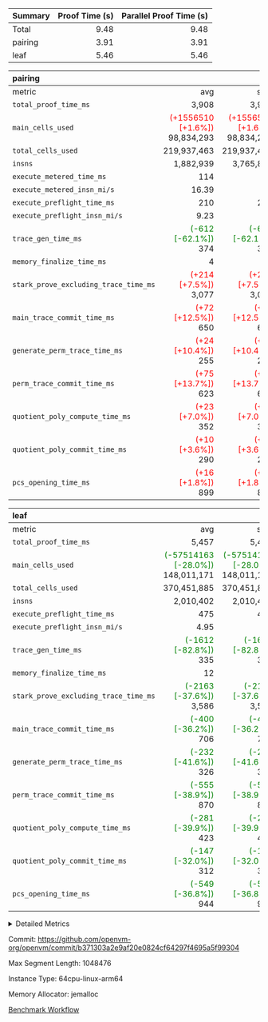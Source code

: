 | Summary | Proof Time (s) | Parallel Proof Time (s) |
|:---|---:|---:|
| Total |  9.48 |  9.48 |
| pairing |  3.91 |  3.91 |
| leaf |  5.46 |  5.46 |


| pairing |||||
|:---|---:|---:|---:|---:|
|metric|avg|sum|max|min|
| `total_proof_time_ms ` |  3,908 |  3,908 |  3,908 |  3,908 |
| `main_cells_used     ` | <span style='color: red'>(+1556510 [+1.6%])</span> 98,834,293 | <span style='color: red'>(+1556510 [+1.6%])</span> 98,834,293 | <span style='color: red'>(+1556510 [+1.6%])</span> 98,834,293 | <span style='color: red'>(+1556510 [+1.6%])</span> 98,834,293 |
| `total_cells_used    ` |  219,937,463 |  219,937,463 |  219,937,463 |  219,937,463 |
| `insns               ` |  1,882,939 |  3,765,878 |  1,882,939 |  1,882,939 |
| `execute_metered_time_ms` |  114 | -          | -          | -          |
| `execute_metered_insn_mi/s` |  16.39 | -          |  16.39 |  16.39 |
| `execute_preflight_time_ms` |  210 |  210 |  210 |  210 |
| `execute_preflight_insn_mi/s` |  9.23 | -          |  9.23 |  9.23 |
| `trace_gen_time_ms   ` | <span style='color: green'>(-612 [-62.1%])</span> 374 | <span style='color: green'>(-612 [-62.1%])</span> 374 | <span style='color: green'>(-612 [-62.1%])</span> 374 | <span style='color: green'>(-612 [-62.1%])</span> 374 |
| `memory_finalize_time_ms` |  4 |  4 |  4 |  4 |
| `stark_prove_excluding_trace_time_ms` | <span style='color: red'>(+214 [+7.5%])</span> 3,077 | <span style='color: red'>(+214 [+7.5%])</span> 3,077 | <span style='color: red'>(+214 [+7.5%])</span> 3,077 | <span style='color: red'>(+214 [+7.5%])</span> 3,077 |
| `main_trace_commit_time_ms` | <span style='color: red'>(+72 [+12.5%])</span> 650 | <span style='color: red'>(+72 [+12.5%])</span> 650 | <span style='color: red'>(+72 [+12.5%])</span> 650 | <span style='color: red'>(+72 [+12.5%])</span> 650 |
| `generate_perm_trace_time_ms` | <span style='color: red'>(+24 [+10.4%])</span> 255 | <span style='color: red'>(+24 [+10.4%])</span> 255 | <span style='color: red'>(+24 [+10.4%])</span> 255 | <span style='color: red'>(+24 [+10.4%])</span> 255 |
| `perm_trace_commit_time_ms` | <span style='color: red'>(+75 [+13.7%])</span> 623 | <span style='color: red'>(+75 [+13.7%])</span> 623 | <span style='color: red'>(+75 [+13.7%])</span> 623 | <span style='color: red'>(+75 [+13.7%])</span> 623 |
| `quotient_poly_compute_time_ms` | <span style='color: red'>(+23 [+7.0%])</span> 352 | <span style='color: red'>(+23 [+7.0%])</span> 352 | <span style='color: red'>(+23 [+7.0%])</span> 352 | <span style='color: red'>(+23 [+7.0%])</span> 352 |
| `quotient_poly_commit_time_ms` | <span style='color: red'>(+10 [+3.6%])</span> 290 | <span style='color: red'>(+10 [+3.6%])</span> 290 | <span style='color: red'>(+10 [+3.6%])</span> 290 | <span style='color: red'>(+10 [+3.6%])</span> 290 |
| `pcs_opening_time_ms ` | <span style='color: red'>(+16 [+1.8%])</span> 899 | <span style='color: red'>(+16 [+1.8%])</span> 899 | <span style='color: red'>(+16 [+1.8%])</span> 899 | <span style='color: red'>(+16 [+1.8%])</span> 899 |

| leaf |||||
|:---|---:|---:|---:|---:|
|metric|avg|sum|max|min|
| `total_proof_time_ms ` |  5,457 |  5,457 |  5,457 |  5,457 |
| `main_cells_used     ` | <span style='color: green'>(-57514163 [-28.0%])</span> 148,011,171 | <span style='color: green'>(-57514163 [-28.0%])</span> 148,011,171 | <span style='color: green'>(-57514163 [-28.0%])</span> 148,011,171 | <span style='color: green'>(-57514163 [-28.0%])</span> 148,011,171 |
| `total_cells_used    ` |  370,451,885 |  370,451,885 |  370,451,885 |  370,451,885 |
| `insns               ` |  2,010,402 |  2,010,402 |  2,010,402 |  2,010,402 |
| `execute_preflight_time_ms` |  475 |  475 |  475 |  475 |
| `execute_preflight_insn_mi/s` |  4.95 | -          |  4.95 |  4.95 |
| `trace_gen_time_ms   ` | <span style='color: green'>(-1612 [-82.8%])</span> 335 | <span style='color: green'>(-1612 [-82.8%])</span> 335 | <span style='color: green'>(-1612 [-82.8%])</span> 335 | <span style='color: green'>(-1612 [-82.8%])</span> 335 |
| `memory_finalize_time_ms` |  12 |  12 |  12 |  12 |
| `stark_prove_excluding_trace_time_ms` | <span style='color: green'>(-2163 [-37.6%])</span> 3,586 | <span style='color: green'>(-2163 [-37.6%])</span> 3,586 | <span style='color: green'>(-2163 [-37.6%])</span> 3,586 | <span style='color: green'>(-2163 [-37.6%])</span> 3,586 |
| `main_trace_commit_time_ms` | <span style='color: green'>(-400 [-36.2%])</span> 706 | <span style='color: green'>(-400 [-36.2%])</span> 706 | <span style='color: green'>(-400 [-36.2%])</span> 706 | <span style='color: green'>(-400 [-36.2%])</span> 706 |
| `generate_perm_trace_time_ms` | <span style='color: green'>(-232 [-41.6%])</span> 326 | <span style='color: green'>(-232 [-41.6%])</span> 326 | <span style='color: green'>(-232 [-41.6%])</span> 326 | <span style='color: green'>(-232 [-41.6%])</span> 326 |
| `perm_trace_commit_time_ms` | <span style='color: green'>(-555 [-38.9%])</span> 870 | <span style='color: green'>(-555 [-38.9%])</span> 870 | <span style='color: green'>(-555 [-38.9%])</span> 870 | <span style='color: green'>(-555 [-38.9%])</span> 870 |
| `quotient_poly_compute_time_ms` | <span style='color: green'>(-281 [-39.9%])</span> 423 | <span style='color: green'>(-281 [-39.9%])</span> 423 | <span style='color: green'>(-281 [-39.9%])</span> 423 | <span style='color: green'>(-281 [-39.9%])</span> 423 |
| `quotient_poly_commit_time_ms` | <span style='color: green'>(-147 [-32.0%])</span> 312 | <span style='color: green'>(-147 [-32.0%])</span> 312 | <span style='color: green'>(-147 [-32.0%])</span> 312 | <span style='color: green'>(-147 [-32.0%])</span> 312 |
| `pcs_opening_time_ms ` | <span style='color: green'>(-549 [-36.8%])</span> 944 | <span style='color: green'>(-549 [-36.8%])</span> 944 | <span style='color: green'>(-549 [-36.8%])</span> 944 | <span style='color: green'>(-549 [-36.8%])</span> 944 |



<details>
<summary>Detailed Metrics</summary>

|  | keygen_time_ms | commit_exe_time_ms | app proof_time_ms | agg_layer_time_ms |
| --- | --- | --- | --- |
|  | 51 | 9 | 4,068 | 5,461 | 

| group | single_leaf_agg_time_ms | prove_segment_time_ms | num_children | memory_to_vec_partition_time_ms | insns | fri.log_blowup | execute_metered_time_ms | execute_metered_insn_mi/s | compute_user_public_values_proof_time_ms |
| --- | --- | --- | --- | --- | --- | --- | --- | --- | --- |
| leaf | 5,459 |  | 1 |  |  | 1 |  |  |  | 
| pairing |  | 3,908 |  | 6 | 1,882,939 | 1 | 114 | 16.39 | 38 | 

| group | air_name | quotient_deg | interactions | constraints |
| --- | --- | --- | --- | --- |
| leaf | AccessAdapterAir<2> | 2 | 5 | 12 | 
| leaf | AccessAdapterAir<4> | 2 | 5 | 12 | 
| leaf | AccessAdapterAir<8> | 2 | 5 | 12 | 
| leaf | FriReducedOpeningAir | 2 | 39 | 71 | 
| leaf | JalRangeCheckAir | 2 | 9 | 14 | 
| leaf | NativePoseidon2Air<BabyBearParameters>, 1> | 2 | 136 | 572 | 
| leaf | PhantomAir | 2 | 3 | 5 | 
| leaf | ProgramAir | 1 | 1 | 4 | 
| leaf | VariableRangeCheckerAir | 1 | 1 | 4 | 
| leaf | VmAirWrapper<AluNativeAdapterAir, FieldArithmeticCoreAir> | 2 | 15 | 27 | 
| leaf | VmAirWrapper<BranchNativeAdapterAir, BranchEqualCoreAir<1> | 2 | 11 | 25 | 
| leaf | VmAirWrapper<NativeAdapterAir<2, 0>, PublicValuesCoreAir> | 2 | 11 | 30 | 
| leaf | VmAirWrapper<NativeLoadStoreAdapterAir<1>, NativeLoadStoreCoreAir<1> | 2 | 15 | 20 | 
| leaf | VmAirWrapper<NativeLoadStoreAdapterAir<4>, NativeLoadStoreCoreAir<4> | 2 | 15 | 20 | 
| leaf | VmAirWrapper<NativeVectorizedAdapterAir<4>, FieldExtensionCoreAir> | 2 | 15 | 27 | 
| leaf | VmConnectorAir | 2 | 5 | 11 | 
| leaf | VolatileBoundaryAir | 2 | 7 | 19 | 
| pairing | AccessAdapterAir<16> | 2 | 5 | 12 | 
| pairing | AccessAdapterAir<2> | 2 | 5 | 12 | 
| pairing | AccessAdapterAir<32> | 2 | 5 | 12 | 
| pairing | AccessAdapterAir<4> | 2 | 5 | 12 | 
| pairing | AccessAdapterAir<8> | 2 | 5 | 12 | 
| pairing | BitwiseOperationLookupAir<8> | 2 | 2 | 4 | 
| pairing | MemoryMerkleAir<8> | 2 | 4 | 39 | 
| pairing | PersistentBoundaryAir<8> | 2 | 3 | 7 | 
| pairing | PhantomAir | 2 | 3 | 5 | 
| pairing | Poseidon2PeripheryAir<BabyBearParameters>, 1> | 2 | 1 | 286 | 
| pairing | ProgramAir | 1 | 1 | 4 | 
| pairing | RangeTupleCheckerAir<2> | 1 | 1 | 4 | 
| pairing | Rv32HintStoreAir | 2 | 18 | 28 | 
| pairing | VariableRangeCheckerAir | 1 | 1 | 4 | 
| pairing | VmAirWrapper<Rv32BaseAluAdapterAir, BaseAluCoreAir<4, 8> | 2 | 20 | 37 | 
| pairing | VmAirWrapper<Rv32BaseAluAdapterAir, LessThanCoreAir<4, 8> | 2 | 18 | 40 | 
| pairing | VmAirWrapper<Rv32BaseAluAdapterAir, ShiftCoreAir<4, 8> | 2 | 24 | 91 | 
| pairing | VmAirWrapper<Rv32BranchAdapterAir, BranchEqualCoreAir<4> | 2 | 11 | 20 | 
| pairing | VmAirWrapper<Rv32BranchAdapterAir, BranchLessThanCoreAir<4, 8> | 2 | 13 | 35 | 
| pairing | VmAirWrapper<Rv32CondRdWriteAdapterAir, Rv32JalLuiCoreAir> | 2 | 10 | 18 | 
| pairing | VmAirWrapper<Rv32IsEqualModAdapterAir<2, 1, 32, 32>, ModularIsEqualCoreAir<32, 4, 8> | 2 | 25 | 225 | 
| pairing | VmAirWrapper<Rv32JalrAdapterAir, Rv32JalrCoreAir> | 2 | 16 | 20 | 
| pairing | VmAirWrapper<Rv32LoadStoreAdapterAir, LoadSignExtendCoreAir<4, 8> | 2 | 18 | 33 | 
| pairing | VmAirWrapper<Rv32LoadStoreAdapterAir, LoadStoreCoreAir<4> | 2 | 17 | 40 | 
| pairing | VmAirWrapper<Rv32MultAdapterAir, DivRemCoreAir<4, 8> | 2 | 25 | 84 | 
| pairing | VmAirWrapper<Rv32MultAdapterAir, MulHCoreAir<4, 8> | 2 | 24 | 31 | 
| pairing | VmAirWrapper<Rv32MultAdapterAir, MultiplicationCoreAir<4, 8> | 2 | 19 | 19 | 
| pairing | VmAirWrapper<Rv32RdWriteAdapterAir, Rv32AuipcCoreAir> | 2 | 12 | 14 | 
| pairing | VmAirWrapper<Rv32VecHeapAdapterAir<1, 2, 2, 32, 32>, FieldExpressionCoreAir> | 2 | 415 | 480 | 
| pairing | VmAirWrapper<Rv32VecHeapAdapterAir<2, 1, 1, 32, 32>, FieldExpressionCoreAir> | 2 | 158 | 190 | 
| pairing | VmAirWrapper<Rv32VecHeapAdapterAir<2, 2, 2, 32, 32>, FieldExpressionCoreAir> | 2 | 428 | 457 | 
| pairing | VmConnectorAir | 2 | 5 | 11 | 

| group | air_name | idx | rows | prep_cols | perm_cols | main_cols | cells |
| --- | --- | --- | --- | --- | --- | --- | --- |
| leaf | AccessAdapterAir<2> | 0 | 1,048,576 |  | 16 | 11 | 28,311,552 | 
| leaf | AccessAdapterAir<4> | 0 | 524,288 |  | 16 | 13 | 15,204,352 | 
| leaf | AccessAdapterAir<8> | 0 | 16,384 |  | 16 | 17 | 540,672 | 
| leaf | FriReducedOpeningAir | 0 | 1,048,576 |  | 84 | 27 | 116,391,936 | 
| leaf | JalRangeCheckAir | 0 | 65,536 |  | 28 | 12 | 2,621,440 | 
| leaf | NativePoseidon2Air<BabyBearParameters>, 1> | 0 | 131,072 |  | 312 | 398 | 93,061,120 | 
| leaf | PhantomAir | 0 | 32,768 |  | 12 | 6 | 589,824 | 
| leaf | ProgramAir | 0 | 524,288 |  | 8 | 10 | 9,437,184 | 
| leaf | VariableRangeCheckerAir | 0 | 262,144 | 2 | 8 | 1 | 2,359,296 | 
| leaf | VmAirWrapper<AluNativeAdapterAir, FieldArithmeticCoreAir> | 0 | 1,048,576 |  | 36 | 29 | 68,157,440 | 
| leaf | VmAirWrapper<BranchNativeAdapterAir, BranchEqualCoreAir<1> | 0 | 262,144 |  | 28 | 23 | 13,369,344 | 
| leaf | VmAirWrapper<NativeAdapterAir<2, 0>, PublicValuesCoreAir> | 0 | 64 |  | 28 | 27 | 3,520 | 
| leaf | VmAirWrapper<NativeLoadStoreAdapterAir<1>, NativeLoadStoreCoreAir<1> | 0 | 524,288 |  | 40 | 21 | 31,981,568 | 
| leaf | VmAirWrapper<NativeLoadStoreAdapterAir<4>, NativeLoadStoreCoreAir<4> | 0 | 131,072 |  | 40 | 27 | 8,781,824 | 
| leaf | VmAirWrapper<NativeVectorizedAdapterAir<4>, FieldExtensionCoreAir> | 0 | 262,144 |  | 36 | 38 | 19,398,656 | 
| leaf | VmConnectorAir | 0 | 2 | 1 | 16 | 5 | 42 | 
| leaf | VolatileBoundaryAir | 0 | 262,144 |  | 20 | 12 | 8,388,608 | 

| group | air_name | segment | rows | prep_cols | perm_cols | main_cols | cells |
| --- | --- | --- | --- | --- | --- | --- | --- |
| pairing | AccessAdapterAir<16> | 0 | 262,144 |  | 16 | 25 | 10,747,904 | 
| pairing | AccessAdapterAir<32> | 0 | 131,072 |  | 16 | 41 | 7,471,104 | 
| pairing | AccessAdapterAir<8> | 0 | 524,288 |  | 16 | 17 | 17,301,504 | 
| pairing | BitwiseOperationLookupAir<8> | 0 | 65,536 | 3 | 8 | 2 | 655,360 | 
| pairing | MemoryMerkleAir<8> | 0 | 32,768 |  | 16 | 32 | 1,572,864 | 
| pairing | PersistentBoundaryAir<8> | 0 | 32,768 |  | 12 | 20 | 1,048,576 | 
| pairing | PhantomAir | 0 | 1 |  | 12 | 6 | 18 | 
| pairing | Poseidon2PeripheryAir<BabyBearParameters>, 1> | 0 | 32,768 |  | 8 | 300 | 10,092,544 | 
| pairing | ProgramAir | 0 | 32,768 |  | 8 | 10 | 589,824 | 
| pairing | RangeTupleCheckerAir<2> | 0 | 524,288 | 2 | 8 | 1 | 4,718,592 | 
| pairing | Rv32HintStoreAir | 0 | 256 |  | 44 | 32 | 19,456 | 
| pairing | VariableRangeCheckerAir | 0 | 262,144 | 2 | 8 | 1 | 2,359,296 | 
| pairing | VmAirWrapper<Rv32BaseAluAdapterAir, BaseAluCoreAir<4, 8> | 0 | 1,048,576 |  | 52 | 36 | 92,274,688 | 
| pairing | VmAirWrapper<Rv32BaseAluAdapterAir, LessThanCoreAir<4, 8> | 0 | 65,536 |  | 40 | 37 | 5,046,272 | 
| pairing | VmAirWrapper<Rv32BaseAluAdapterAir, ShiftCoreAir<4, 8> | 0 | 2,048 |  | 52 | 53 | 215,040 | 
| pairing | VmAirWrapper<Rv32BranchAdapterAir, BranchEqualCoreAir<4> | 0 | 262,144 |  | 28 | 26 | 14,155,776 | 
| pairing | VmAirWrapper<Rv32BranchAdapterAir, BranchLessThanCoreAir<4, 8> | 0 | 131,072 |  | 32 | 32 | 8,388,608 | 
| pairing | VmAirWrapper<Rv32CondRdWriteAdapterAir, Rv32JalLuiCoreAir> | 0 | 8,192 |  | 28 | 18 | 376,832 | 
| pairing | VmAirWrapper<Rv32IsEqualModAdapterAir<2, 1, 32, 32>, ModularIsEqualCoreAir<32, 4, 8> | 0 | 32 |  | 56 | 166 | 7,104 | 
| pairing | VmAirWrapper<Rv32JalrAdapterAir, Rv32JalrCoreAir> | 0 | 65,536 |  | 36 | 28 | 4,194,304 | 
| pairing | VmAirWrapper<Rv32LoadStoreAdapterAir, LoadStoreCoreAir<4> | 0 | 1,048,576 |  | 52 | 41 | 97,517,568 | 
| pairing | VmAirWrapper<Rv32MultAdapterAir, MulHCoreAir<4, 8> | 0 | 256 |  | 72 | 39 | 28,416 | 
| pairing | VmAirWrapper<Rv32MultAdapterAir, MultiplicationCoreAir<4, 8> | 0 | 512 |  | 52 | 31 | 42,496 | 
| pairing | VmAirWrapper<Rv32RdWriteAdapterAir, Rv32AuipcCoreAir> | 0 | 32,768 |  | 28 | 20 | 1,572,864 | 
| pairing | VmAirWrapper<Rv32VecHeapAdapterAir<2, 1, 1, 32, 32>, FieldExpressionCoreAir> | 0 | 1,024 |  | 320 | 263 | 596,992 | 
| pairing | VmAirWrapper<Rv32VecHeapAdapterAir<2, 2, 2, 32, 32>, FieldExpressionCoreAir> | 0 | 16,384 |  | 604 | 497 | 18,038,784 | 
| pairing | VmConnectorAir | 0 | 2 | 1 | 16 | 5 | 42 | 

| group | idx | trace_gen_time_ms | total_proof_time_ms | total_cells_used | total_cells | system_trace_gen_time_ms | stark_prove_excluding_trace_time_ms | single_trace_gen_time_ms | quotient_poly_compute_time_ms | quotient_poly_commit_time_ms | perm_trace_commit_time_ms | pcs_opening_time_ms | memory_finalize_time_ms | main_trace_commit_time_ms | main_cells_used | insns | generate_perm_trace_time_ms | execute_preflight_time_ms | execute_preflight_insn_mi/s |
| --- | --- | --- | --- | --- | --- | --- | --- | --- | --- | --- | --- | --- | --- | --- | --- | --- | --- | --- | --- |
| leaf | 0 | 335 | 5,457 | 370,451,885 | 418,598,378 | 335 | 3,586 | 0 | 423 | 312 | 870 | 944 | 12 | 706 | 148,011,171 | 2,010,402 | 326 | 475 | 4.95 | 

| group | idx | trace_height_constraint | weighted_sum | threshold |
| --- | --- | --- | --- | --- |
| leaf | 0 | 0 | 7,274,628 | 2,013,265,921 | 
| leaf | 0 | 1 | 45,531,392 | 2,013,265,921 | 
| leaf | 0 | 2 | 3,637,314 | 2,013,265,921 | 
| leaf | 0 | 3 | 44,859,652 | 2,013,265,921 | 
| leaf | 0 | 4 | 262,144 | 2,013,265,921 | 
| leaf | 0 | 5 | 102,351,562 | 2,013,265,921 | 

| group | segment | trace_gen_time_ms | total_proof_time_ms | total_cells_used | total_cells | system_trace_gen_time_ms | stark_prove_excluding_trace_time_ms | single_trace_gen_time_ms | quotient_poly_compute_time_ms | quotient_poly_commit_time_ms | perm_trace_commit_time_ms | pcs_opening_time_ms | memory_to_vec_partition_time_ms | memory_finalize_time_ms | main_trace_commit_time_ms | main_cells_used | insns | generate_perm_trace_time_ms | execute_preflight_time_ms | execute_preflight_insn_mi/s |
| --- | --- | --- | --- | --- | --- | --- | --- | --- | --- | --- | --- | --- | --- | --- | --- | --- | --- | --- | --- | --- |
| pairing | 0 | 374 | 3,908 | 219,937,463 | 304,931,516 | 374 | 3,077 | 0 | 352 | 290 | 623 | 899 | 7 | 4 | 650 | 98,834,293 | 1,882,939 | 255 | 210 | 9.23 | 

| group | segment | trace_height_constraint | weighted_sum | threshold |
| --- | --- | --- | --- | --- |
| pairing | 0 | 0 | 5,382,342 | 2,013,265,921 | 
| pairing | 0 | 1 | 18,152,512 | 2,013,265,921 | 
| pairing | 0 | 2 | 2,691,171 | 2,013,265,921 | 
| pairing | 0 | 3 | 25,000,068 | 2,013,265,921 | 
| pairing | 0 | 4 | 131,072 | 2,013,265,921 | 
| pairing | 0 | 5 | 65,536 | 2,013,265,921 | 
| pairing | 0 | 6 | 6,016,192 | 2,013,265,921 | 
| pairing | 0 | 7 | 4,096 | 2,013,265,921 | 
| pairing | 0 | 8 | 58,426,029 | 2,013,265,921 | 

</details>


Commit: https://github.com/openvm-org/openvm/commit/b371303a2e9af20e0824cf64297f4695a5f99304

Max Segment Length: 1048476

Instance Type: 64cpu-linux-arm64

Memory Allocator: jemalloc

[Benchmark Workflow](https://github.com/openvm-org/openvm/actions/runs/16843167839)
